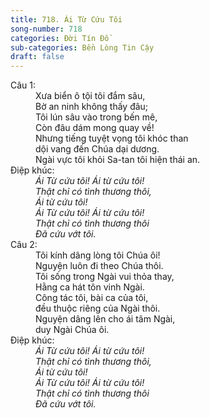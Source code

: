 ```yaml
---
title: 718. Ái Từ Cứu Tôi
song-number: 718
categories: Đời Tín Đồ
sub-categories: Bền Lòng Tin Cậy
draft: false
---
```

<dl><dt>Câu 1:</dt><dd data-verse="1"> Xưa biển ô tội tôi đắm sâu, <br/>Bờ an ninh không thấy đâu; <br/>Tôi lún sâu vào trong bến mê, <br/>Còn đâu dám mong quay về! <br/>Nhưng tiếng tuyệt vọng tôi khóc than <br/>dội vang đến Chúa dại dương. <br/>Ngài vực tôi khỏi Sa-tan tôi hiện thái an. </dd><dt>Điệp khúc:</dt><dd data-chorus="1"><em>Ái Từ cứu tôi! Ái từ cứu tôi! <br/>Thật chỉ có tình thương thôi, <br/>Ái từ cứu tôi! <br/>Ái Từ cứu tôi! Ái từ cứu tôi! <br/>Thật chỉ có tình thương thôi <br/>Ðã cứu vớt tôi. </em></dd><dt>Câu 2:</dt><dd data-verse="2">Tôi kính dâng lòng tôi Chúa ôi! <br/>Nguyện luôn đi theo Chúa thôi. <br/>Tôi sống trong Ngài vui thỏa thay, <br/>Hằng ca hát tôn vinh Ngài. <br/>Công tác tôi, bài ca của tôi, <br/>đều thuộc riêng của Ngài thôi. <br/>Nguyện dâng lên cho ái tâm Ngài, <br/>duy Ngài Chúa ôi. </dd><dt>Điệp khúc:</dt><dd data-chorus="1"><em>Ái Từ cứu tôi! Ái từ cứu tôi! <br/>Thật chỉ có tình thương thôi, <br/>Ái từ cứu tôi! <br/>Ái Từ cứu tôi! Ái từ cứu tôi! <br/>Thật chỉ có tình thương thôi <br/>Ðã cứu vớt tôi. </em></dd></dl>